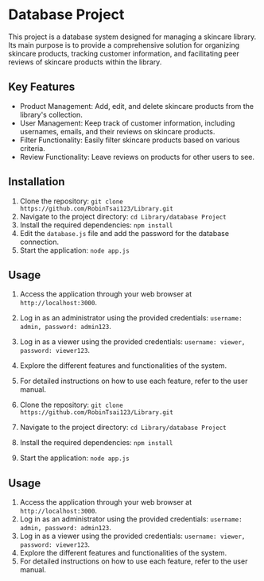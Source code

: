 # Database Project

This project is a database system designed for managing a skincare library. Its main purpose is to provide a comprehensive solution for organizing skincare products, tracking customer information, and facilitating peer reviews of skincare products within the library.

## Key Features
- Product Management: Add, edit, and delete skincare products from the library's collection.
- User Management: Keep track of customer information, including usernames, emails, and their reviews on skincare products.
- Filter Functionality: Easily filter skincare products based on various criteria.
- Review Functionality: Leave reviews on products for other users to see.

## Installation
1. Clone the repository: `git clone https://github.com/RobinTsai123/Library.git`
2. Navigate to the project directory: `cd Library/database Project`
3. Install the required dependencies: `npm install`
4. Edit the `database.js` file and add the password for the database connection.
5. Start the application: `node app.js`

## Usage
1. Access the application through your web browser at `http://localhost:3000`.
2. Log in as an administrator using the provided credentials: `username: admin, password: admin123`.
3. Log in as a viewer using the provided credentials: `username: viewer, password: viewer123`.
4. Explore the different features and functionalities of the system.
5. For detailed instructions on how to use each feature, refer to the user manual.

1. Clone the repository: `git clone https://github.com/RobinTsai123/Library.git`
2. Navigate to the project directory: `cd Library/database Project`
3. Install the required dependencies: `npm install`
4. Start the application: `node app.js`

## Usage

1. Access the application through your web browser at `http://localhost:3000`.
2. Log in as an administrator using the provided credentials: `username: admin, password: admin123`.
3. Log in as a viewer using the provided credentials: `username: viewer, password: viewer123`.
4. Explore the different features and functionalities of the system.
5. For detailed instructions on how to use each feature, refer to the user manual.

